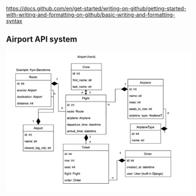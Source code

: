 https://docs.github.com/en/get-started/writing-on-github/getting-started-with-writing-and-formatting-on-github/basic-writing-and-formatting-syntax
## Airport API system
![airport_diagram.png](airport_diagram.png)

